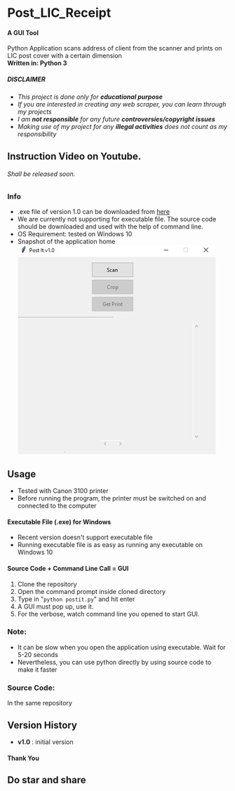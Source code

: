 # Post_LIC_Receipt
#### A GUI Tool<br>
Python Application scans address of client from the scanner and prints on LIC post cover with a certain dimension<br>
__Written in: Python 3__<br>
##### ___DISCLAIMER___
* *This project is done only for __educational purpose__*
* *If you are interested in creating any web scraper, you can learn through my projects*
* *I am __not responsible__ for any future __controversies/copyright issues__*
* *Making use of my project for any __illegal activities__ does not count as my responsibility*
## Instruction Video on Youtube.
###### Shall be released soon.

### Info
* .exe file of version 1.0 can be downloaded from [here](https://github.com/abhira0/Post_LIC_Receipt/blob/main/exec_file/address.exe "Windows executable")<br>
* We are currently not supporting for executable file. The source code should be downloaded and used with the help of command line.
* OS Requirement: tested on Windows 10
* Snapshot of the application home<br>
![screenshot_1](https://github.com/abhira0/Post_LIC_Receipt/blob/main/snapshots/snapv1.0.PNG?raw=true)
## Usage
* Tested with Canon 3100 printer
* Before running the program, the printer must be switched on and connected to the computer
#### Executable File (.exe) for Windows
* Recent version doesn't support executable file
* Running executable file is as easy as running any executable on Windows 10
#### Source Code + Command Line Call = GUI
1. Clone the repository
1. Open the command prompt inside cloned directory
1. Type in "`python postit.py`" and hit enter
1. A GUI must pop up, use it.
1. For the verbose, watch command line you opened to start GUI.

### Note:
* It can be slow when you open the application using executable. Wait for 5-20 seconds<br>
* Nevertheless, you can use python directly by using source code to make it faster<br>
### Source Code:
In the same repository
## Version History
* __v1.0__ : initial version
#### Thank You
## Do star and share
